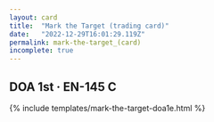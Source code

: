 ```yaml
---
layout: card
title:  "Mark the Target (trading card)"
date:   "2022-12-29T16:01:29.119Z"
permalink: mark-the-target_(card)
incomplete: true
---
```


## DOA 1st &middot; EN-145 C

{% include templates/mark-the-target-doa1e.html %}
